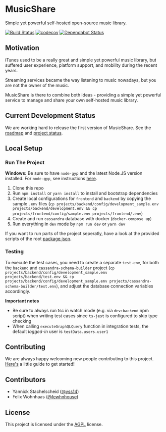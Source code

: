 # MusicShare
Simple yet powerful self-hosted open-source music library.

[![Build Status](https://travis-ci.com/yss14/musicshare.svg?branch=master)](https://travis-ci.com/yss14/musicshare)
[![codecov](https://codecov.io/gh/yss14/musicshare/branch/master/graph/badge.svg)](https://codecov.io/gh/yss14/musicshare)
[![Dependabot Status](https://api.dependabot.com/badges/status?host=github&repo=yss14/musicshare)](https://dependabot.com)

## Motivation
iTunes used to be a really great and simple yet powerful music library, but suffered user experience, platform support, and mobility during the recent years.

Streaming services became the way listening to music nowadays, but you are not the owner of the music.

MusicShare is there to combine both ideas - providing a simple yet powerful service to manage and share your own self-hosted music library.

## Current Development Status
We are working hard to release the first version of MusicShare. See the [roadmap](https://github.com/yss14/musicshare/wiki/Roadmap) and [project status](https://github.com/yss14/musicshare/projects).

## Local Setup

### Run The Project
**Windows:** Be sure to have `node-gyp` and the latest Node.JS version installed. For `node-gyp`, see instructions [here](https://github.com/nodejs/node-gyp#installation).

1. Clone this repo
2. Run `npm install` or `yarn install` to install and bootstrap dependencies
3. Create local configurations for `frontend` and `backend` by copying the sample `.env` files (`cp projects/backend/config/development_sample.env projects/backend/development.env && cp projects/frontend/config/sample.env projects/frontend/.env`)
4. Create and run `cassandra` database with docker (`docker-compose up`)
5. Run everything in `dev` mode by `npm run dev` or `yarn dev`

If you want to run parts of the project seperatly, have a look at the provided scripts of the root [package.json](package.json).

### Testing
To execute the test cases, you need to create a separate `test.env`, for both the `backend` and `cassandra-schema-builder` 
project (`cp projects/backend/config/development_sample.env projects/backend/test.env && cp projects/backend/config/development_sample.env projects/cassandra-schema-builder/test.env`), 
and adjust the database connection variables accordingly.

**Important notes**

* Be sure to always run tsc in watch mode (e.g. via `dev:backend` npm script) when writing test cases since `ts-jest` is configured to skip type checking
* When calling `executeGraphQLQuery` function in integration tests, the default *logged-in* user is `testData.users.user1`

## Contributing
We are always happy welcoming new people contributing to this project. [Here's](https://github.com/yss14/musicshare/wiki/Contributing) a little guide to get started!

## Contributors
* Yannick Stachelscheid ([@yss14](https://github.com/yss14))
* Felix Wohnhaas ([@fewhnhouse](https://github.com/fewhnhouse))

## License
This project is licensed under the [AGPL](LICENSE) license.